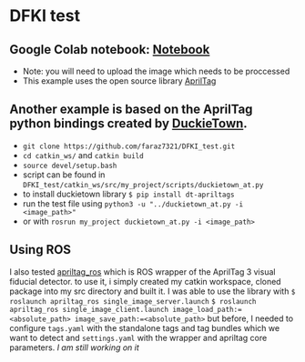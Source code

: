 # DFKI test
## Google Colab notebook: [Notebook][3]
  - Note: you will need to upload the image which needs to be proccessed
  - This example uses the open source library [AprilTag][1]

## Another example is based on the AprilTag python bindings created by [DuckieTown][2].
  - ```git clone https://github.com/faraz7321/DFKI_test.git```
  - ```cd catkin_ws/``` and ```catkin build```
  - ```source devel/setup.bash```
  - script can be found in ```DFKI_test/catkin_ws/src/my_project/scripts/duckietown_at.py```
  - to install duckietown library
   ``` $ pip install dt-apriltags ```
  - run the test file using  ``` python3 -u "../duckietown_at.py -i <image_path>" ```
  - or with ```rosrun my_project duckietown_at.py -i <image_path>```


## Using ROS
I also tested [apriltag_ros][4] which is ROS wrapper of the AprilTag 3 visual fiducial detector.
to use it, i simply created my catkin workspace, cloned package into my src directory
and built it. I was able to use the library with
```$ roslaunch apriltag_ros single_image_server.launch```
```$ roslaunch apriltag_ros single_image_client.launch image_load_path:=<absolute_path> image_save_path:=<absolute_path>```
but before, I needed to configure ```tags.yaml``` with the standalone tags and tag bundles which we want to detect and ```settings.yaml``` with the wrapper and apriltag core parameters. *I am still working on it*

[1]: https://github.com/AprilRobotics/apriltag "AprilTag"
[2]: https://github.com/duckietown/lib-dt-apriltags "DuckieTown"
[3]: https://colab.research.google.com/drive/1MEP59MF5hHvQMyfxJXglxgVy5iLYFS-7?usp=sharing "Notebook"
[4]: https://github.com/AprilRobotics/apriltag_ros "apriltag_ros"
